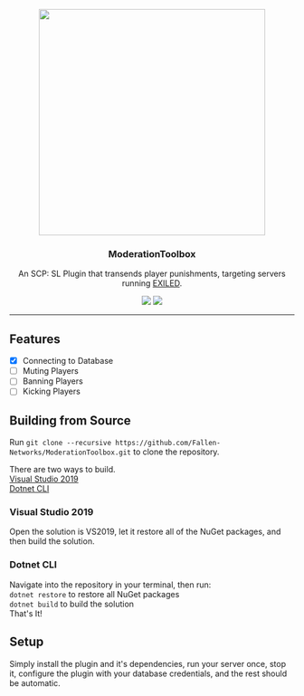 <p align="center">
  <img width="400" src="https://fallen-networks.com/uploads/monthly_2021_03/banner.png.774df3afa399ae4bc159974df0bf4524.png" />
  <h3 align="center">ModerationToolbox</h3>
  <p align="center">An SCP: SL Plugin that transends player punishments, targeting servers running <a href="https://github.com/Exiled-Team/EXILED" target="_blank">EXILED</a>.</p>
  <p align="center"><a href="https://github.com/Fallen-Networks/ModerationToolbox/actions/workflows/build.yml" target="_blank"><img src="https://github.com/Fallen-Networks/ModerationToolbox/actions/workflows/build.yml/badge.svg" /></a>    <a href="https://discord.gg/fallennetworks" target="_blank"><img src="https://img.shields.io/discord/261260904656535552?logo=discord" /></a></p>
</p>

---

## Features

- [x] Connecting to Database
- [ ] Muting Players
- [ ] Banning Players
- [ ] Kicking Players

## Building from Source

Run `git clone --recursive https://github.com/Fallen-Networks/ModerationToolbox.git` to clone the repository.

There are two ways to build. <br />
<a href="#visual-studio-2019">Visual Studio 2019</a> <br />
<a href="#dotnet-cli">Dotnet CLI</a>

### Visual Studio 2019

Open the solution is VS2019, let it restore all of the NuGet packages, and then build the solution.

### Dotnet CLI

Navigate into the repository in your terminal, then run: <br />
`dotnet restore` to restore all NuGet packages <br />
`dotnet build` to build the solution <br />
That's It!

## Setup

Simply install the plugin and it's dependencies, run your server once, stop it, configure the plugin with your database credentials, and the rest should be automatic.
